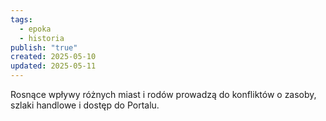 ```yaml
---
tags:
  - epoka
  - historia
publish: "true"
created: 2025-05-10
updated: 2025-05-11
---
```


Rosnące wpływy różnych miast i rodów prowadzą do konfliktów o zasoby, szlaki handlowe i dostęp do Portalu.
